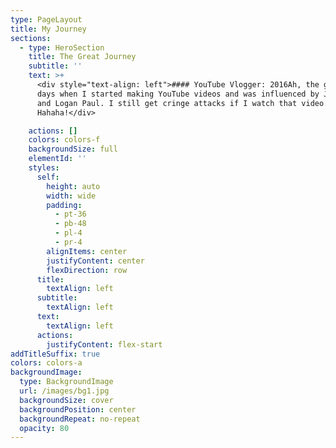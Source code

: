 ```yaml
---
type: PageLayout
title: My Journey
sections:
  - type: HeroSection
    title: The Great Journey
    subtitle: ''
    text: >+
      <div style="text-align: left">#### YouTube Vlogger: 2016Ah, the good old
      days when I started making YouTube videos and was influenced by Jake Paul
      and Logan Paul. I still get cringe attacks if I watch that video.
      Hahaha!</div>

    actions: []
    colors: colors-f
    backgroundSize: full
    elementId: ''
    styles:
      self:
        height: auto
        width: wide
        padding:
          - pt-36
          - pb-48
          - pl-4
          - pr-4
        alignItems: center
        justifyContent: center
        flexDirection: row
      title:
        textAlign: left
      subtitle:
        textAlign: left
      text:
        textAlign: left
      actions:
        justifyContent: flex-start
addTitleSuffix: true
colors: colors-a
backgroundImage:
  type: BackgroundImage
  url: /images/bg1.jpg
  backgroundSize: cover
  backgroundPosition: center
  backgroundRepeat: no-repeat
  opacity: 80
---
```

